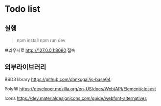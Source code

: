 # Todo list

## 실행

> npm install
> npm run dev

브라우저로 http://127.0.0.1:8080 접속

## 외부라이브러리

BSD3 library
https://github.com/dankogai/js-base64

Polyfill
https://developer.mozilla.org/en-US/docs/Web/API/Element/closest

Icons
https://dev.materialdesignicons.com/guide/webfont-alternatives

